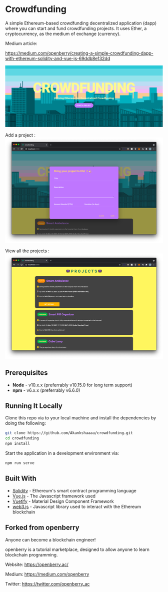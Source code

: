 # Crowdfunding

A simple Ethereum-based crowdfunding decentralized application (dapp) where you can start and fund crowdfunding projects. It uses Ether, a cryptocurrency, as the medium of exchange (currency).

Medium article:

https://medium.com/openberry/creating-a-simple-crowdfunding-dapp-with-ethereum-solidity-and-vue-js-69ddb8e132dd

![Crowdfunding](https://github.com/Akankshaaaa/crowdfunding/blob/ab43a8503f374b30fc731341020e78d1a9aa6eac/Screenshots/Screenshot%202021-04-11%20at%209.26.21%20PM.png)

Add a project : 
![Crowdfunding](https://github.com/Akankshaaaa/crowdfunding/blob/75c00a3b6f22a6f90abaf4ac152394d4aee0ec69/Screenshots/Screenshot%202021-04-11%20at%209.27.04%20PM.png)

View all the projects :
![Crowdfunding](https://github.com/Akankshaaaa/crowdfunding/blob/7704b1c146e3d8a0cbdfa960329b66b805096921/Screenshots/Screenshot%202021-04-11%20at%209.27.37%20PM.png)



## Prerequisites

* **Node** - v10.x.x (preferrably v10.15.0 for long term support)
* **npm** - v6.x.x (preferrably v6.6.0)

## Running It Locally

Clone this repo via to your local machine and install the dependencies by doing the following:

```bash
git clone https://github.com/Akankshaaaa/crowdfunding.git
cd crowdfunding
npm install
```

Start the application in a development environment via:

```bash
npm run serve
```


## Built With

* [Solidity](https://solidity.readthedocs.io/en/v0.5.2/) - Ethereum's smart contract programming language
* [Vue.js](https://vuejs.org/) - The Javascript framework used
* [Vuetify](https://vuetifyjs.com/en/) - Material Design Component Framework
* [web3.js](https://github.com/ethereum/web3.js/) - Javascript library used to interact with the Ethereum blockchain 

## Forked from openberry

Anyone can become a blockchain engineer!

openberry is a tutorial marketplace, designed to allow anyone to learn blockchain programming.

Website: https://openberry.ac/

Medium: https://medium.com/openberry

Twitter: https://twitter.com/openberry_ac
